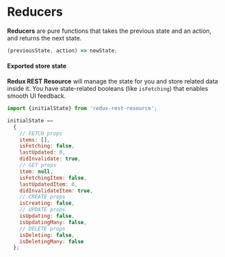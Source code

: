 # Reducers

**Reducers** are pure functions that takes the previous state and an action, and returns the next state.

```js
(previousState, action) => newState;
```

#### Exported store state

**Redux REST Resource** will manage the state for you and store related data inside it. You have state-related booleans (like `isFetching`) that enables smooth UI feedback.

```js
import {initialState} from 'redux-rest-resource';

initialState ==
  {
    // FETCH props
    items: [],
    isFetching: false,
    lastUpdated: 0,
    didInvalidate: true,
    // GET props
    item: null,
    isFetchingItem: false,
    lastUpdatedItem: 0,
    didInvalidateItem: true,
    // CREATE props
    isCreating: false,
    // UPDATE props
    isUpdating: false,
    isUpdatingMany: false,
    // DELETE props
    isDeleting: false,
    isDeletingMany: false
  };
```
